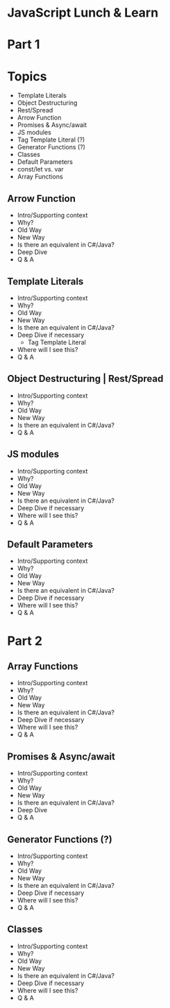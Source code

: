 # JavaScript Lunch &amp; Learn


# Part 1

# Topics
- Template Literals
- Object Destructuring
- Rest/Spread
- Arrow Function
- Promises & Async/await
- JS modules
- Tag Template Literal (?)
- Generator Functions (?)
- Classes
- Default Parameters
- const/let vs. var
- Array Functions

## Arrow Function
- Intro/Supporting context
- Why?
- Old Way
- New Way
- Is there an equivalent in C#/Java?
- Deep Dive
- Q & A

## Template Literals
- Intro/Supporting context
- Why?
- Old Way
- New Way
- Is there an equivalent in C#/Java?
- Deep Dive if necessary
  - Tag Template Literal
- Where will I see this?
- Q & A

## Object Destructuring | Rest/Spread
- Intro/Supporting context
- Why?
- Old Way
- New Way
- Is there an equivalent in C#/Java?
- Q & A

## JS modules
- Intro/Supporting context
- Why?
- Old Way
- New Way
- Is there an equivalent in C#/Java?
- Deep Dive if necessary
- Where will I see this?
- Q & A

## Default Parameters
- Intro/Supporting context
- Why?
- Old Way
- New Way
- Is there an equivalent in C#/Java?
- Deep Dive if necessary
- Where will I see this?
- Q & A

# Part 2

## Array Functions
- Intro/Supporting context
- Why?
- Old Way
- New Way
- Is there an equivalent in C#/Java?
- Deep Dive if necessary
- Where will I see this?
- Q & A

## Promises & Async/await
- Intro/Supporting context
- Why?
- Old Way
- New Way
- Is there an equivalent in C#/Java?
- Deep Dive
- Q & A

## Generator Functions (?)
- Intro/Supporting context
- Why?
- Old Way
- New Way
- Is there an equivalent in C#/Java?
- Deep Dive if necessary
- Where will I see this?
- Q & A

## Classes
- Intro/Supporting context
- Why?
- Old Way
- New Way
- Is there an equivalent in C#/Java?
- Deep Dive if necessary
- Where will I see this?
- Q & A

